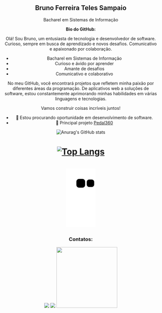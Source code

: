 <center>
   
## Bruno Ferreira Teles Sampaio

Bacharel em Sistemas de Informação

**Bio do GitHub:**

Olá! Sou Bruno, um entusiasta de tecnologia e desenvolvedor de software. Curioso, sempre em busca de aprendizado e novos desafios. Comunicativo e apaixonado por colaboração.

- Bacharel em Sistemas de Informação
- Curioso e ávido por aprender
- Amante de desafios
- Comunicativo e colaborativo

No meu GitHub, você encontrará projetos que refletem minha paixão por diferentes áreas da programação. De aplicativos web a soluções de software, estou constantemente aprimorando minhas habilidades em várias linguagens e tecnologias.

Vamos construir coisas incríveis juntos!



- 👯 Estou procurando oportunidade em desenvolvimento de software.
- 🥇 Principal projeto [Pedal360](https://github.com/cibersky-code/Pedal360#readme)



![Anurag's GitHub stats](https://github-readme-stats.vercel.app/api?username=cibersky-code&show_icons=true&theme=radical)
   
[![Top Langs](https://github-readme-stats.vercel.app/api/top-langs/?username=cibersky-code&layout=compact)](cibersky-code/cibersky-code) 
=======================================================================
![Snake animation](https://github.com/cibersky-code/cibersky-code/blob/output/github-contribution-grid-snake.svg)
=======================================================================

 ### Contatos:

<div>
<a href = "mailto:brunoferreiratelessampaio@gmail.com"><img src="https://img.shields.io/badge/Gmail-D14836?style=for-the-badge&logo=gmail&logoColor=white" target="_blank"></a>
<a href="https://www.linkedin.com/in/brunotelessampaio/" target="_blank"><img src="https://img.shields.io/badge/-LinkedIn-%230077B5?style=for-the-badge&logo=linkedin&logoColor=white" target="_blank"></a>

 <img src="https://user-images.githubusercontent.com/71657248/161656944-82977b6c-99d6-4a02-9b05-d75b2f1d50d5.jpeg" width="200" height="200" />
  
</center>
